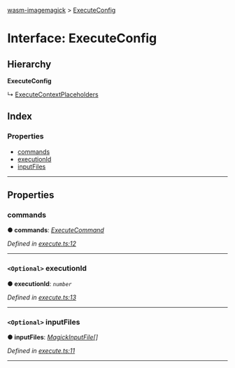 [wasm-imagemagick](../README.md) > [ExecuteConfig](../interfaces/executeconfig.md)

# Interface: ExecuteConfig

## Hierarchy

**ExecuteConfig**

↳  [ExecuteContextPlaceholders](executecontextplaceholders.md)

## Index

### Properties

* [commands](executeconfig.md#commands)
* [executionId](executeconfig.md#executionid)
* [inputFiles](executeconfig.md#inputfiles)

---

## Properties

<a id="commands"></a>

###  commands

**● commands**: *[ExecuteCommand](../#executecommand)*

*Defined in [execute.ts:12](https://github.com/KnicKnic/WASM-ImageMagick/blob/b63753c/src/execute.ts#L12)*

___
<a id="executionid"></a>

### `<Optional>` executionId

**● executionId**: *`number`*

*Defined in [execute.ts:13](https://github.com/KnicKnic/WASM-ImageMagick/blob/b63753c/src/execute.ts#L13)*

___
<a id="inputfiles"></a>

### `<Optional>` inputFiles

**● inputFiles**: *[MagickInputFile](magickinputfile.md)[]*

*Defined in [execute.ts:11](https://github.com/KnicKnic/WASM-ImageMagick/blob/b63753c/src/execute.ts#L11)*

___

